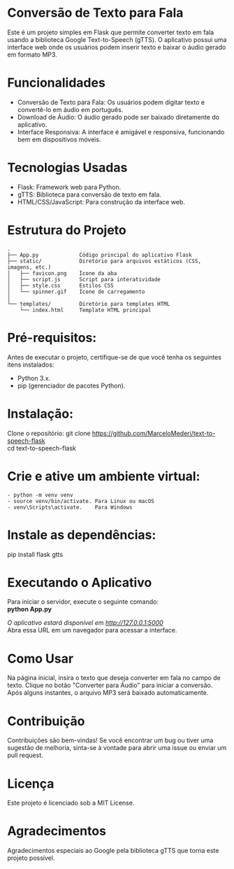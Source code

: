 # Conversão de Texto para Fala
Este é um projeto simples em Flask que permite converter texto em fala usando a biblioteca Google Text-to-Speech (gTTS). O aplicativo possui uma interface web onde os usuários podem inserir texto e baixar o áudio gerado em formato MP3.

# Funcionalidades
- Conversão de Texto para Fala: Os usuários podem digitar texto e convertê-lo em áudio em português.
- Download de Áudio: O áudio gerado pode ser baixado diretamente do aplicativo.
- Interface Responsiva: A interface é amigável e responsiva, funcionando bem em dispositivos móveis.

# Tecnologias Usadas
- Flask: Framework web para Python.
- gTTS: Biblioteca para conversão de texto em fala.
- HTML/CSS/JavaScript: Para construção da interface web.

# Estrutura do Projeto
```plaintext
.
├── App.py             Código principal do aplicativo Flask
├── static/            Diretório para arquivos estáticos (CSS, imagens, etc.)
│   ├── favicon.png    Ícone da aba
│   ├── script.js      Script para interatividade
│   ├── style.css      Estilos CSS
│   └── spinner.gif    Ícone de carregamento
│
└── templates/         Diretório para templates HTML
    └── index.html     Template HTML principal
```

# Pré-requisitos:
Antes de executar o projeto, certifique-se de que você tenha os seguintes itens instalados:
- Python 3.x.  
- pip (gerenciador de pacotes Python).  

# Instalação:
Clone o repositório:
git clone https://github.com/MarceloMederi/text-to-speech-flask  
cd text-to-speech-flask  

# Crie e ative um ambiente virtual:
```plaintext
- python -m venv venv
- source venv/bin/activate. Para Linux ou macOS
- venv\Scripts\activate.    Para Windows
```

# Instale as dependências:
pip install flask gtts

# Executando o Aplicativo
Para iniciar o servidor, execute o seguinte comando:  
**python App.py**

*O aplicativo estará disponível em http://127.0.0.1:5000*  
Abra essa URL em um navegador para acessar a interface.

# Como Usar
Na página inicial, insira o texto que deseja converter em fala no campo de texto.
Clique no botão "Converter para Áudio" para iniciar a conversão.
Após alguns instantes, o arquivo MP3 será baixado automaticamente.

# Contribuição
Contribuições são bem-vindas! Se você encontrar um bug ou tiver uma sugestão de melhoria, sinta-se à vontade para abrir uma issue ou enviar um pull request.

# Licença
Este projeto é licenciado sob a MIT License.

# Agradecimentos
Agradecimentos especiais ao Google pela biblioteca gTTS que torna este projeto possível.
